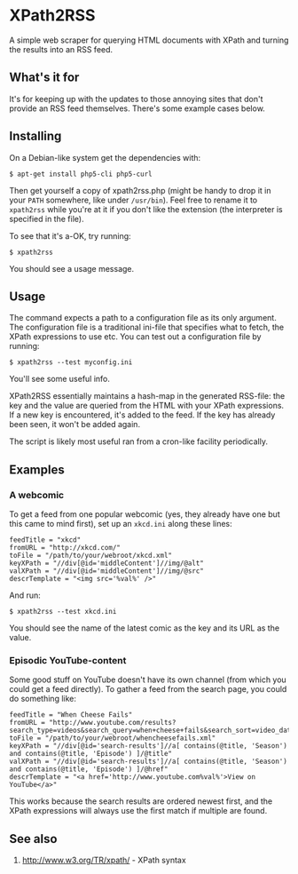 XPath2RSS
=========

A simple web scraper for querying HTML documents with XPath and turning the results into an RSS feed.

What's it for
-------------

It's for keeping up with the updates to those annoying sites that don't provide an RSS feed themselves.  There's some example cases below.

Installing
----------

On a Debian-like system get the dependencies with:

    $ apt-get install php5-cli php5-curl

Then get yourself a copy of xpath2rss.php (might be handy to drop it in your `PATH` somewhere, like under `/usr/bin`).  Feel free to rename it to `xpath2rss` while you're at it if you don't like the extension (the interpreter is specified in the file).

To see that it's a-OK, try running:

    $ xpath2rss

You should see a usage message.

Usage
-----

The command expects a path to a configuration file as its only argument.  The configuration file is a traditional ini-file that specifies what to fetch, the XPath expressions to use etc.  You can test out a configuration file by running:

    $ xpath2rss --test myconfig.ini

You'll see some useful info.

XPath2RSS essentially maintains a hash-map in the generated RSS-file: the key and the value are queried from the HTML with your XPath expressions.  If a new key is encountered, it's added to the feed.  If the key has already been seen, it won't be added again.

The script is likely most useful ran from a cron-like facility periodically.

Examples
--------

### A webcomic ###

To get a feed from one popular webcomic (yes, they already have one but this came to mind first), set up an `xkcd.ini` along these lines:

    feedTitle = "xkcd"
    fromURL = "http://xkcd.com/"
    toFile = "/path/to/your/webroot/xkcd.xml"
    keyXPath = "//div[@id='middleContent']//img/@alt"
    valXPath = "//div[@id='middleContent']//img/@src"
    descrTemplate = "<img src='%val%' />"

And run:

    $ xpath2rss --test xkcd.ini

You should see the name of the latest comic as the key and its URL as the value.

### Episodic YouTube-content ###

Some good stuff on YouTube doesn't have its own channel (from which you could get a feed directly).  To gather a feed from the search page, you could do something like:

    feedTitle = "When Cheese Fails"
    fromURL = "http://www.youtube.com/results?search_type=videos&search_query=when+cheese+fails&search_sort=video_date_uploaded"
    toFile = "/path/to/your/webroot/whencheesefails.xml"
    keyXPath = "//div[@id='search-results']//a[ contains(@title, 'Season') and contains(@title, 'Episode') ]/@title"
    valXPath = "//div[@id='search-results']//a[ contains(@title, 'Season') and contains(@title, 'Episode') ]/@href"
    descrTemplate = "<a href='http://www.youtube.com%val%'>View on YouTube</a>"

This works because the search results are ordered newest first, and the XPath expressions will always use the first match if multiple are found.

See also
--------

 1. http://www.w3.org/TR/xpath/ - XPath syntax

